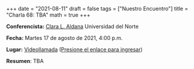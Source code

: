 +++
date      = "2021-08-11"
draft     = false
tags      = ["Nuestro Encuentro"]
title     = "Charla 68: TBA"
math      = true
+++

**Conferencista:**  [Clara L. Aldana](http://claraaldana.com) Universidad del Norte

**Fecha:** Martes 17 de agosto de 2021, 4:00 p.m.

**Lugar:** [Videollamada](https://meet.google.com/izy-pzig-pbf)  ([Presione el enlace para ingresar](https://meet.google.com/izy-pzig-pbf))

**Resumen**: TBA
